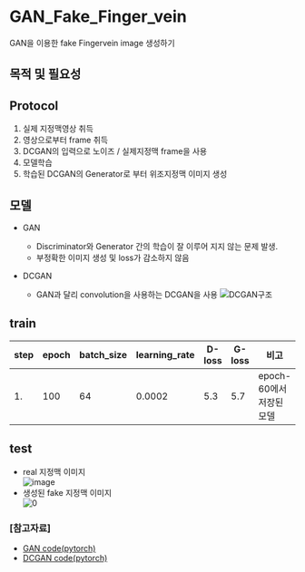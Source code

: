 # GAN_Fake_Finger_vein
GAN을 이용한 fake Fingervein image 생성하기
## 목적 및 필요성
## Protocol
1. 실제 지정맥영상 취득
2. 영상으로부터 frame 취득
3. DCGAN의 입력으로 노이즈 / 실제지정맥 frame을 사용
4. 모델학습
5. 학습된 DCGAN의 Generator로 부터 위조지정맥 이미지 생성
## 모델
- GAN 
  - Discriminator와 Generator 간의 학습이 잘 이루어 지지 않는 문제 발생.
  - 부정확한 이미지 생성 및 loss가 감소하지 않음
  
- DCGAN
  - GAN과 달리 convolution을 사용하는 DCGAN을 사용
![DCGAN구조](https://user-images.githubusercontent.com/70633080/210711727-a730763f-94cd-4be4-b6f7-08ba5ac94a5f.PNG)

## train
|step|epoch|batch_size|learning_rate|D-loss|G-loss|비고|
|---|---|---|---|---|---|---|
|1.|100|64|0.0002|5.3|5.7|epoch-60에서 저장된 모델|

## test
- real 지정맥 이미지\
![image](![image](https://user-images.githubusercontent.com/70633080/210711547-8f780fae-729b-4ebf-a011-b607e97bbb06.png))
- 생성된 fake 지정맥 이미지\
![0](https://user-images.githubusercontent.com/70633080/127965412-eb0e7e87-e849-4638-a28a-69f9a2539869.jpg)
### [참고자료]
- [GAN code(pytorch)](https://github.com/eriklindernoren/PyTorch-GAN/blob/master/implementations/gan/gan.py)
- [DCGAN code(pytorch)](https://pytorch.org/tutorials/beginner/dcgan_faces_tutorial.html)
